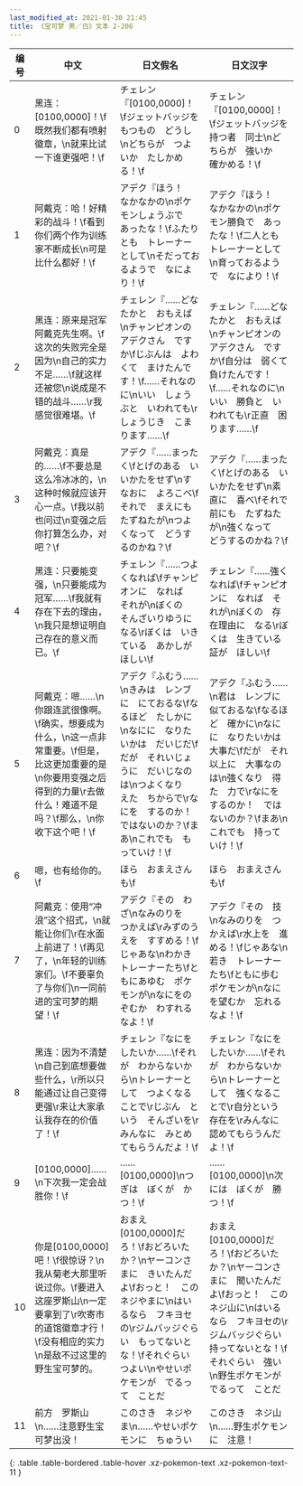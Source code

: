 ```yaml
---
last_modified_at: 2021-01-30 21:45
title: 《宝可梦 黑／白》文本 2-206
---
```

| 编号 | 中文 | 日文假名 | 日文汉字 |
| ---- | ---- | ---- | --- |
| 0 | 黑连：[0100,0000]！\f既然我们都有喷射徽章，\n就来比试一下谁更强吧！\f | チェレン『[0100,0000]！\fジェットバッジを　もつもの　どうし\nどちらが　つよいか　たしかめる！\f | チェレン『[0100,0000]！\fジェットバッジを　持つ者　同士\nどちらが　強いか　確かめる！\f |
| 1 | 阿戴克：哈！好精彩的战斗！\f看到你们两个作为训练家不断成长\n可是比什么都好！\f | アデク『ほう！　なかなかの\nポケモンしょうぶで　あったな！\fふたりとも　トレーナーとして\nそだっておるようで　なにより！\f | アデク『ほう！　なかなかの\nポケモン勝負で　あったな！\f二人とも　トレーナーとして\n育っておるようで　なにより！\f |
| 2 | 黑连：原来是冠军阿戴克先生啊。\f这次的失败完全是因为\n自己的实力不足……\f就这样还被您\n说成是不错的战斗……\r我感觉很难堪。\f | チェレン『……どなたかと　おもえば\nチャンピオンの　アデクさん　ですか\fじぶんは　よわくて　まけたんです！\f……それなのに\nいい　しょうぶと　いわれても\rしょうじき　こまります……\f | チェレン『……どなたかと　おもえば\nチャンピオンの　アデクさん　ですか\f自分は　弱くて　負けたんです！\f……それなのに\nいい　勝負と　いわれても\r正直　困ります……\f |
| 3 | 阿戴克：真是的……\f不要总是这么冷冰冰的，\n这种时候就应该开心一点。\f我以前也问过\n变强之后你打算怎么办，对吧？\f | アデク『……まったく\fとげのある　いいかたをせず\nすなおに　よろこべ\fそれで　まえにも　たずねたが\nつよくなって　どうするのかね？\f | アデク『……まったく\fとげのある　いいかたをせず\n素直に　喜べ\fそれで　前にも　たずねたが\n強くなって　どうするのかね？\f |
| 4 | 黑连：只要能变强，\n只要能成为冠军……\f我就有存在下去的理由，\n我只是想证明自己存在的意义而已。\f | チェレン『……つよくなれば\fチャンピオンに　なれば　それが\nぼくの　そんざいりゆうに　なる\rぼくは　いきている　あかしが　ほしい\f | チェレン『……強くなれば\fチャンピオンに　なれば　それが\nぼくの　存在理由に　なる\rぼくは　生きている　証が　ほしい\f |
| 5 | 阿戴克：嗯……\n你跟连武很像啊。\f确实，想要成为什么，\n这一点非常重要。\f但是，比这更加重要的是\n你要用变强之后得到的力量\r去做什么！难道不是吗？\f那么，\n你收下这个吧！\f | アデク『ふむう……\nきみは　レンブに　にておるな\fなるほど　たしかに\nなにに　なりたいかは　だいじだ\fだが　それいじょうに　だいじなのは\nつよくなり　えた　ちからで\rなにを　するのか！　ではないのか？\fまあ\nこれでも　もっていけ！\f | アデク『ふむう……\n君は　レンブに　似ておるな\fなるほど　確かに\nなにに　なりたいかは　大事だ\fだが　それ以上に　大事なのは\n強くなり　得た　力で\rなにを　するのか！　ではないのか？\fまあ\nこれでも　持っていけ！\f |
| 6 | 嗯，也有给你的。\f | ほら　おまえさんも\f | ほら　おまえさんも\f |
| 7 | 阿戴克：使用“冲浪”这个招式，\n就能让你们\r在水面上前进了！\f再见了，\n年轻的训练家们。\f不要辜负了与你们\n一同前进的宝可梦的期望！\f | アデク『その　わざ\nなみのりを　つかえば\rみずのうえを　すすめる！\fじゃあな\nわかき　トレーナーたち\fともにあゆむ　ポケモンが\nなにをのぞむか　わすれるなよ！\f | アデク『その　技\nなみのりを　つかえば\r水上を　進める！\fじゃあな\n若き　トレーナーたち\fともに歩む　ポケモンが\nなにを望むか　忘れるなよ！\f |
| 8 | 黑连：因为不清楚\n自己到底想要做些什么，\r所以只能通过让自己变得更强\r来让大家承认我存在的价值了！\f | チェレン『なにを　したいか……\fそれが　わからないから\nトレーナーとして　つよくなることで\rじぶん　という　そんざいを\rみんなに　みとめてもらうんだよ！\f | チェレン『なにを　したいか……\fそれが　わからないから\nトレーナーとして　強くなることで\r自分という　存在を\rみんなに　認めてもらうんだよ！\f |
| 9 | [0100,0000]……\n下次我一定会战胜你！\f | ……[0100,0000]\nつぎは　ぼくが　かつ！\f | ……[0100,0000]\n次には　ぼくが　勝つ！\f |
| 10 | 你是[0100,0000]吧！\f很惊讶？\n我从菊老大那里听说过你。\f要进入这座罗斯山\n一定要拿到了\r吹寄市的道馆徽章才行！\f没有相应的实力\n是敌不过这里的野生宝可梦的。 | おまえ　[0100,0000]だろ！\fおどろいたか？\nヤーコンさまに　きいたんだよ\fおっと！　この　ネジやまに\nはいるなら　フキヨセの\rジムバッジぐらい　もってないとな！\fそれぐらい　つよい\nやせいポケモンが　でるって　ことだ | おまえ　[0100,0000]だろ！\fおどろいたか？\nヤーコンさまに　聞いたんだよ\fおっと！　この　ネジ山に\nはいるなら　フキヨセの\rジムバッジぐらい　持ってないとな！\fそれぐらい　強い\n野生ポケモンが　でるって　ことだ |
| 11 | 前方　罗斯山\n……注意野生宝可梦出没！ | このさき　ネジやま\n……やせいポケモンに　ちゅうい | このさき　ネジ山\n……野生ポケモンに　注意！ |
{: .table .table-bordered .table-hover .xz-pokemon-text .xz-pokemon-text-11 }